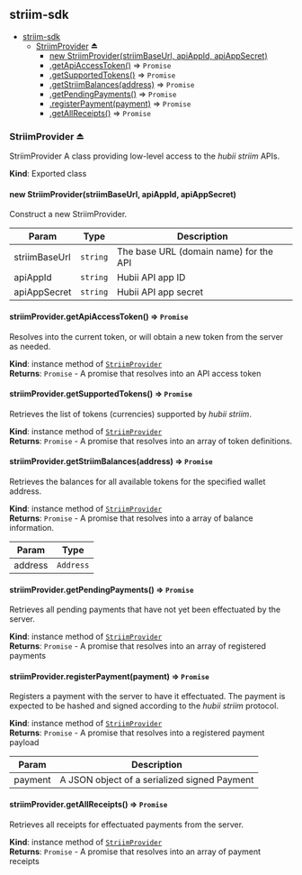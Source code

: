 <a name="module_striim-sdk"></a>

## striim-sdk

* [striim-sdk](#module_striim-sdk)
    * [StriimProvider](#exp_module_striim-sdk--StriimProvider) ⏏
        * [new StriimProvider(striimBaseUrl, apiAppId, apiAppSecret)](#new_module_striim-sdk--StriimProvider_new)
        * [.getApiAccessToken()](#module_striim-sdk--StriimProvider+getApiAccessToken) ⇒ <code>Promise</code>
        * [.getSupportedTokens()](#module_striim-sdk--StriimProvider+getSupportedTokens) ⇒ <code>Promise</code>
        * [.getStriimBalances(address)](#module_striim-sdk--StriimProvider+getStriimBalances) ⇒ <code>Promise</code>
        * [.getPendingPayments()](#module_striim-sdk--StriimProvider+getPendingPayments) ⇒ <code>Promise</code>
        * [.registerPayment(payment)](#module_striim-sdk--StriimProvider+registerPayment) ⇒ <code>Promise</code>
        * [.getAllReceipts()](#module_striim-sdk--StriimProvider+getAllReceipts) ⇒ <code>Promise</code>

<a name="exp_module_striim-sdk--StriimProvider"></a>

### StriimProvider ⏏
StriimProvider
A class providing low-level access to the _hubii striim_ APIs.

**Kind**: Exported class  
<a name="new_module_striim-sdk--StriimProvider_new"></a>

#### new StriimProvider(striimBaseUrl, apiAppId, apiAppSecret)
Construct a new StriimProvider.


| Param | Type | Description |
| --- | --- | --- |
| striimBaseUrl | <code>string</code> | The base URL (domain name) for the API |
| apiAppId | <code>string</code> | Hubii API app ID |
| apiAppSecret | <code>string</code> | Hubii API app secret |

<a name="module_striim-sdk--StriimProvider+getApiAccessToken"></a>

#### striimProvider.getApiAccessToken() ⇒ <code>Promise</code>
Resolves into the current token, or will obtain a new token from the
server as needed.

**Kind**: instance method of [<code>StriimProvider</code>](#exp_module_striim-sdk--StriimProvider)  
**Returns**: <code>Promise</code> - A promise that resolves into an API access token  
<a name="module_striim-sdk--StriimProvider+getSupportedTokens"></a>

#### striimProvider.getSupportedTokens() ⇒ <code>Promise</code>
Retrieves the list of tokens (currencies) supported by _hubii striim_.

**Kind**: instance method of [<code>StriimProvider</code>](#exp_module_striim-sdk--StriimProvider)  
**Returns**: <code>Promise</code> - A promise that resolves into an array of token definitions.  
<a name="module_striim-sdk--StriimProvider+getStriimBalances"></a>

#### striimProvider.getStriimBalances(address) ⇒ <code>Promise</code>
Retrieves the balances for all available tokens for the specified wallet address.

**Kind**: instance method of [<code>StriimProvider</code>](#exp_module_striim-sdk--StriimProvider)  
**Returns**: <code>Promise</code> - A promise that resolves into a array of balance information.  

| Param | Type |
| --- | --- |
| address | <code>Address</code> | 

<a name="module_striim-sdk--StriimProvider+getPendingPayments"></a>

#### striimProvider.getPendingPayments() ⇒ <code>Promise</code>
Retrieves all pending payments that have not yet been effectuated by the
server.

**Kind**: instance method of [<code>StriimProvider</code>](#exp_module_striim-sdk--StriimProvider)  
**Returns**: <code>Promise</code> - A promise that resolves into an array of registered payments  
<a name="module_striim-sdk--StriimProvider+registerPayment"></a>

#### striimProvider.registerPayment(payment) ⇒ <code>Promise</code>
Registers a payment with the server to have it effectuated. The payment
is expected to be hashed and signed according to the _hubii striim_
protocol.

**Kind**: instance method of [<code>StriimProvider</code>](#exp_module_striim-sdk--StriimProvider)  
**Returns**: <code>Promise</code> - A promise that resolves into a registered payment payload  

| Param | Description |
| --- | --- |
| payment | A JSON object of a serialized signed Payment |

<a name="module_striim-sdk--StriimProvider+getAllReceipts"></a>

#### striimProvider.getAllReceipts() ⇒ <code>Promise</code>
Retrieves all receipts for effectuated payments from the server.

**Kind**: instance method of [<code>StriimProvider</code>](#exp_module_striim-sdk--StriimProvider)  
**Returns**: <code>Promise</code> - A promise that resolves into an array of payment receipts  
